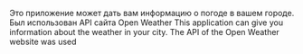 Это приложение может дать вам информацию о погоде в вашем городе. Был использован API сайта Open Weather
This application can give you information about the weather in your city. The API of the Open Weather website was used
